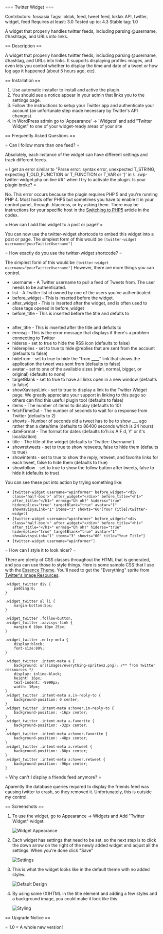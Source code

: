 === Twitter Widget ===

Contributors: fossasia
Tags: loklak, feed, tweet feed, loklak API, twitter, widget, feed
Requires at least: 3.0
Tested up to: 4.3
Stable tag: 1.0

A widget that properly handles twitter feeds, including parsing @username, #hashtags, and URLs into links.

== Description ==

A widget that properly handles twitter feeds, including parsing @username, #hashtag, and URLs into links.  It supports displaying profiles images, and even lets you control whether to display the time and date of a tweet or how log ago it happened (about 5 hours ago, etc).


== Installation ==

1. Use automatic installer to install and active the plugin.
1. You should see a notice appear in your admin that links you to the settings page.
1. Follow the instructions to setup your Twitter app and authenticate your account (an unfortunate step made necessary by Twitter's API changes).
1. In WordPress admin go to 'Appearance' -> 'Widgets' and add "Twitter Widget" to one of your widget-ready areas of your site

== Frequently Asked Questions ==

= Can I follow more than one feed? =

Absolutely, each instance of the widget can have different settings and track different feeds.

= I get an error similar to "Parse error: syntax error, unexpected T_STRING, expecting T_OLD_FUNCTION or T_FUNCTION or T_VAR or '}' in /.../wp-twitter-widget.php on line ##" when I try to activate the plugin.  Is your plugin broke? =

No.  This error occurs because the plugin requires PHP 5 and you're running PHP 4. Most hosts offer PHP5 but sometimes you have to enable it in your control panel, through .htaccess, or by asking them.  There may be instructions for your specific host in the <a href="http://codex.wordpress.org/Switching_to_PHP5">Switching to PHP5</a> article in the codex.

= How can I add this widget to a post or page? =

You can now use the twitter-widget shortcode to embed this widget into a post or
page.  The simplest form of this would be `[twitter-widget username="yourTwitterUsername"]`

= How exactly do you use the twitter-widget shortcode? =

The simplest form of this would be `[twitter-widget username="yourTwitterUsername"]`
However, there are more things you can control.

* username - A Twitter username to pull a feed of Tweets from.  The user needs to be authenticated.
* list - A Twitter list id owned by one of the users you've authenticated.
* before_widget - This is inserted before the widget.
* after_widget - This is inserted after the widget, and is often used to close tags opened in before_widget
* before_title - This is inserted before the title and defults to <h2>
* after_title - This is inserted after the title and defults to </h2>
* errmsg - This is the error message that displays if there's a problem connecting to Twitter
* hiderss - set to true to hide the RSS icon (defaults to false)
* hidereplies - set to true to hide @replies that are sent from the account (defaults to false)
* hidefrom - set to true to hide the "from ____" link that shows the application the tweet was sent from (defaults to false)
* avatar - set to one of the available sizes (mini, normal, bigger, or original) (defaults to none)
* targetBlank - set to true to have all links open in a new window (defaults to false)
* showXavisysLink - set to true to display a link to the Twitter Widget page.  We greatly appreciate your support in linking to this page so others can find this useful plugin too!  (defaults to false)
* items - The number of items to display (defaults to 10)
* fetchTimeOut - The number of seconds to wait for a response from Twitter (defaults to 2)
* showts - Number of seconds old a tweet has to be to show ___ ago rather than a date/time (defaults to 86400 seconds which is 24 hours)
* dateFormat - The format for dates (defaults to'h:i:s A F d, Y' or it's localization)
* title - The title of the widget (defaults to 'Twitter: Username')
* showretweets - set to true to show retweets, false to hide them (defaults to true)
* showintents - set to true to show the reply, retweet, and favorite links for each tweet, false to hide them (defaults to true)
* showfollow - set to true to show the follow button after tweets, false to hide it (defaults to true)

You can see these put into action by trying something like:

* `[twitter-widget username="wpinformer" before_widget="<div class='half-box'>" after_widget="</div>" before_title="<h1>" after_title="</h1>" errmsg="Uh oh!" hiderss="true" hidereplies="true" targetBlank="true" avatar="1" showXavisysLink="1" items="3" showts="60"]Your Title[/twitter-widget]`
* `[twitter-widget username="wpinformer" before_widget="<div class='half-box'>" after_widget="</div>" before_title="<h1>" after_title="</h1>" errmsg="Uh oh!" hiderss="true" hidereplies="true" targetBlank="true" avatar="1" showXavisysLink="1" items="3" showts="60" title="Your Title"]`
* `[twitter-widget username="wpinformer"]`

= How can I style it to look nicer? =

There are plenty of CSS classes throughout the HTML that is generated, and you can use those to style things.  Here is some sample CSS that I use with the <a href="http://essencetheme.com" title="Essence Theme for WordPress">Essence Theme</a>.  You'll need to get the "Everything" sprite from <a href="https://dev.twitter.com/docs/image-resources">Twitter's Image Resources</a>.

```
.widget_twitter div {
	padding:0;
}

.widget_twitter ul li {
	margin-bottom:5px;
}

.widget_twitter .follow-button,
.widget_twitter .xavisys-link {
	margin:0 10px 10px 25px;
}

.widget_twitter .entry-meta {
	display:block;
	font-size:80%;
}

.widget_twitter .intent-meta a {
	background: url(images/everything-spritev2.png); /** from Twitter ressources */
	display: inline-block;
	height: 16px;
	text-indent: -9999px;
	width: 16px;
}
.widget_twitter .intent-meta a.in-reply-to {
	background-position: 0 center;
}
.widget_twitter .intent-meta a:hover.in-reply-to {
	background-position: -16px center;
}
.widget_twitter .intent-meta a.favorite {
	background-position: -32px center;
}
.widget_twitter .intent-meta a:hover.favorite {
	background-position: -48px center;
}
.widget_twitter .intent-meta a.retweet {
	background-position: -80px center;
}
.widget_twitter .intent-meta a:hover.retweet {
	background-position: -96px center;
}
```

= Why can't I display a friends feed anymore? =

Aparently the database queries required to display the friends feed was causing twitter to crash, so they removed it.  Unfortunately, this is outside my control.

== Screenshots ==

1. To use the widget, go to Appearance -> Widgets and Add "Twitter Widget" widget.

	![Widget Appearance](./assets/images/screenshot-1.png)

2. Each widget has settings that need to be set, so the next step is to click the down arrow on the right of the newly added widget and adjust all the settings.  When you're done click "Save"

	![Settings](./assets/images/screenshot-2.png)

3. This is what the widget looks like in the default theme with no added styles.

	![Default Design](./assets/images/screenshot-3.png)

4. By using some (X)HTML in the title element and adding a few styles and a background image, you could make it look like this.

	![Styling](./assets/images/screenshot-4.png)

== Upgrade Notice ==

= 1.0 =
A whole new version!
